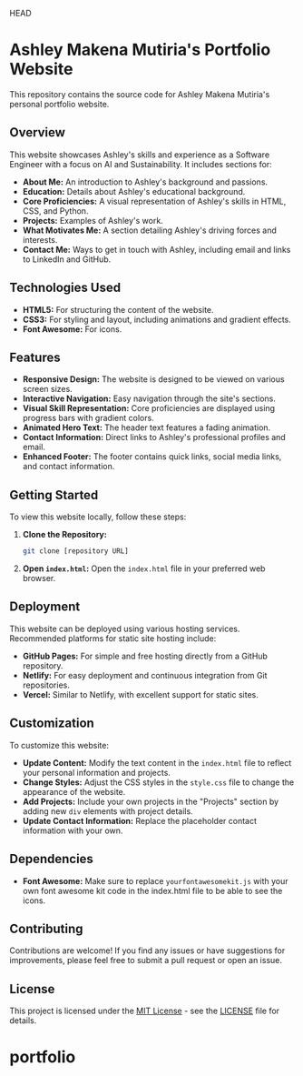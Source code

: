 HEAD
# Ashley Makena Mutiria's Portfolio Website

This repository contains the source code for Ashley Makena Mutiria's personal portfolio website.

## Overview

This website showcases Ashley's skills and experience as a Software Engineer with a focus on AI and Sustainability. It includes sections for:

* **About Me:** An introduction to Ashley's background and passions.
* **Education:** Details about Ashley's educational background.
* **Core Proficiencies:** A visual representation of Ashley's skills in HTML, CSS, and Python.
* **Projects:** Examples of Ashley's work.
* **What Motivates Me:** A section detailing Ashley's driving forces and interests.
* **Contact Me:** Ways to get in touch with Ashley, including email and links to LinkedIn and GitHub.

## Technologies Used

* **HTML5:** For structuring the content of the website.
* **CSS3:** For styling and layout, including animations and gradient effects.
* **Font Awesome:** For icons.

## Features

* **Responsive Design:** The website is designed to be viewed on various screen sizes.
* **Interactive Navigation:** Easy navigation through the site's sections.
* **Visual Skill Representation:** Core proficiencies are displayed using progress bars with gradient colors.
* **Animated Hero Text:** The header text features a fading animation.
* **Contact Information:** Direct links to Ashley's professional profiles and email.
* **Enhanced Footer:** The footer contains quick links, social media links, and contact information.

## Getting Started

To view this website locally, follow these steps:

1.  **Clone the Repository:**
    ```bash
    git clone [repository URL]
    ```

2.  **Open `index.html`:**
    Open the `index.html` file in your preferred web browser.

## Deployment

This website can be deployed using various hosting services. Recommended platforms for static site hosting include:

* **GitHub Pages:** For simple and free hosting directly from a GitHub repository.
* **Netlify:** For easy deployment and continuous integration from Git repositories.
* **Vercel:** Similar to Netlify, with excellent support for static sites.

## Customization

To customize this website:

* **Update Content:** Modify the text content in the `index.html` file to reflect your personal information and projects.
* **Change Styles:** Adjust the CSS styles in the `style.css` file to change the appearance of the website.
* **Add Projects:** Include your own projects in the "Projects" section by adding new `div` elements with project details.
* **Update Contact Information:** Replace the placeholder contact information with your own.

## Dependencies

* **Font Awesome:** Make sure to replace `yourfontawesomekit.js` with your own font awesome kit code in the index.html file to be able to see the icons.

## Contributing

Contributions are welcome! If you find any issues or have suggestions for improvements, please feel free to submit a pull request or open an issue.

## License

This project is licensed under the [MIT License](LICENSE) - see the [LICENSE](LICENSE) file for details.

# portfolio

